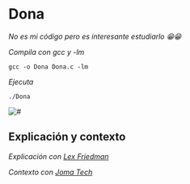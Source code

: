 # Dona

_No es mi código pero es interesante estudiarlo  😁😁_

_Compila con gcc y -lm_

```
gcc -o Dona Dona.c -lm
```

_Ejecuta_

```
./Dona
```

<img src=/00.-Sources/Gifs/Donut.gif alt="#"/>

## Explicación y contexto 

_Explicación con [Lex Friedman](https://www.youtube.com/watch?v=DEqXNfs_HhY&t=44s)_

_Contexto con [Joma Tech](https://www.youtube.com/watch?v=sW9npZVpiMI)_

